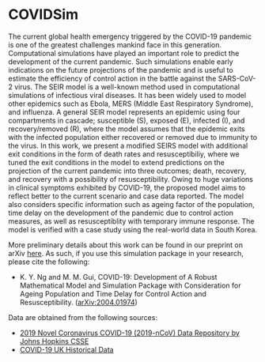 # COVIDSim

The current global health emergency triggered by the COVID-19 pandemic is one of the greatest challenges mankind face in this generation. Computational simulations have played an important role to predict the development of the current pandemic. Such simulations enable early indications on the future projections of the pandemic and is useful to estimate the efficiency of control action in the battle against the SARS-CoV-2 virus. The SEIR model is a well-known method used in computational simulations of infectious viral diseases. It has been widely used to model other epidemics such as Ebola, MERS (Middle East Respiratory Syndrome), and influenza. A general SEIR model represents an epidemic using four compartments in cascade; susceptible (S), exposed (E), infected (I), and recovery/removed (R), where the model assumes that the epidemic exits with the infected population either recovered or removed due to immunity to the virus. In this work, we present a modified SEIRS model with additional exit conditions in the form of death rates and resusceptibiliy, where we tuned the exit conditions in the model to extend predictions on the projection of the current pandemic into three outcomes; death, recovery, and recovery with a possibility of resusceptibility. Owing to huge variations in clinical symptoms exhibited by COVID-19, the proposed model aims to reflect better to the current scenario and case data reported. The model also considers specific information such as ageing factor of the population, time delay on the development of the pandemic due to control action measures, as well as resusceptiblity with temporary immune response. The model is verified with a case study using the real-world data in South Korea.

More preliminary details about this work can be found in our preprint on arXiv [here](https://arxiv.org/abs/2004.01974). As such, if you use this simulation package in your research, please cite the following:
* K. Y. Ng and M. M. Gui, COVID-19: Development of A Robust Mathematical Model and Simulation Package with Consideration for Ageing Population and Time Delay for Control Action and Resusceptibility. ([arXiv:2004.01974](https://arxiv.org/abs/2004.01974))

Data are obtained from the following sources:
* [2019 Novel Coronavirus COVID-19 (2019-nCoV) Data Repository by Johns Hopkins CSSE](https://github.com/CSSEGISandData/COVID-19)
* [COVID-19 UK Historical Data](https://github.com/tomwhite/covid-19-uk-data)
